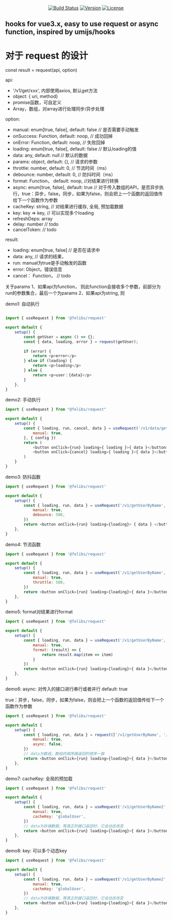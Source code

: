 <p align="center">
  <a href="https://github.com/felibs/request/actions"><img src="https://github.com/felibs/reqeust/workflows/BUILD/badge.svg?branch=master" alt="Build Status"></a>
  <!-- <a href="https://www.npmjs.com/package/vue"><img src="https://img.shields.io/npm/dm/vue.svg" alt="Downloads"></a> -->
  <a href="https://www.npmjs.com/package/@felibs/request"><img src="https://img.shields.io/npm/v/@felibs/request.svg" alt="Version"></a>
  <a href="https://www.npmjs.com/package/vue"><img src="https://img.shields.io/npm/l/@felibs/request.svg" alt="License"></a>
</p>


## hooks for vue3.x, easy to use request or async function, inspired by umijs/hooks


# 对于 request 的设计
const result = request(api, option)

api: 
- '/v1/get/xxx', 内部使用axios, 默认get方法
- object: { uri, method}
- promise函数，可自定义
- Array，数组，对array进行处理同步/异步处理

option:
- manual: enum[true, false], default: false // 是否需要手动触发
- onSuccess: Function, default: noop, // 成功回掉
- onError: Function, default: noop, // 失败回掉
- loading: enum[true, false], default: false // 默认loading的值
- data: any, default: null // 默认的数据
- params: object, default: {}, // 请求的参数
- throttle: number, default: 0, // 节流时间（ms）
- debounce: number, default: 0, // 防抖时间（ms）
- format: Function， default: noop, //对结果进行转换
- async: enum[true, false], default: true // 对于传入数组的API，是否异步执行，true：异步，false，同步，如果为false，则会把上一个函数的返回值传给下一个函数作为参数
- cacheKey: string, // 对结果进行缓存, 全局, 预加载数据
- key: key => key, // 可以实现多个loading
- refreshDeps: array<ref>
- delay: number // todo
- cancelToken: // todo

result:
- loading: enum[true, false]  // 是否在请求中
- data: any, // 请求的结果，
- run: manual为true是手动触发的函数
- error: Object，错误信息
- cancel： Function， // todo

关于params
1、如果api为function， 则此function会接收多个参数，前部分为run的参数集合，最后一个为params
2、如果api为string, 则


demo1:
自动执行

```javascript

import { useRequest } from '@felibs/request'

export default {
    setup() {
        const getUser = async () => {};
        const { data, loading, error } = request(getUser);
        
        if (error) {
            return <p>error</p>
        } else if (loading) {
            return <p>loading</p>
        } else {
            return <p>user：{data}</p>
        }
    },
}
```

demo2:
手动执行

```javascript
import { useRequest } from "@felibs/request"

export default {
    setup() {
        const { loading, run, cancel, data } = useRequest('/v1/data/getButtonText', {
            manual: true,
        }, { config })
        return (
            <button onClick={run} loading={ loading }>{ data }</button>
            <button onClick={cancel} loading={ loading }>{ data }</button>
        )
    }
}
```

demo3:
防抖函数

```javascript
import { useRequest } from '@felibs/request'

export default {
    setup() {
        const { loading, run, data } = useRequest('/v1/getUserByName', {
            manual: true,
            debounce: 500,
        })
        return <button onClick={run} loading={loading}> { data } </button>
    },
}
```

demo4:
节流函数
```javascript
import { useRequest } from '@felibs/request'

export default {
    setup() {
        const { loading, run, data } = useRequest('/v1/getUserByName', {
            manual: true,
            throttle: 500,
        })
        return <button onClick={run} loading={loading}>{ data }</button>
    },
}
```



demo5:
format对结果进行format

```javascript
import { useRequest } from '@felibs/request'

export default {
    setup() {
        const { loading, run, data } = useRequest('/v1/getUserByName', {
            manual: true,
            format: (result) => {
                return result.map(item => item)
            }
        })
        return <button onClick={run} loading={loading}>{ data }</button>
    },
}
```

demo6:
async: 对传入的接口进行串行或者并行
default: true

true：异步，false，同步，如果为false，则会把上一个函数的返回值传给下一个函数作为参数


```javascript
import { useRequest } from '@felibs/request'

export default {
    setup() {
        const { loading, run, data } = request(['/v1/getUserByName', '/v1/getUserByName2'], {
            manual: true,
            async: false,
        })
        // data为数组，数组的顺序跟返回的顺序一致
        return <button onClick={run} loading={loading}>{ data }</button>
    },
}
```

demo7:
cacheKey: 全局的预加载


```javascript
import { useRequest } from '@felibs/request'

export default {
    setup() {
        const { loading, run, data } = useRequest('/v1/getUserByName2', {
            manual: true,
            cacheKey: 'globalUser',
        })
        // data为存储数据，等真正的接口返回时，它会动态改变
        return <button onClick={run} loading={loading}>{ data }</button>
    },
}
```


demo8:
key: 可以多个动态key

```javascript
import { useRequest } from '@felibs/request'

export default {
    setup() {
        const { loading, run, data } = useRequest('/v1/getUserByName2', {
            manual: true,
            cacheKey: 'globalUser',
        })
        // data为存储数据，等真正的接口返回时，它会动态改变
        return <button onClick={run} loading={loading}>{ data }</button>
    },
}
```

